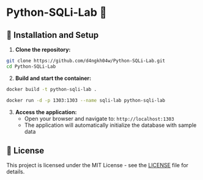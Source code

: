 # Python-SQLi-Lab 💉

## 🚀 Installation and Setup

1. **Clone the repository:**

```bash
git clone https://github.com/d4ngkh04w/Python-SQLi-Lab.git
cd Python-SQLi-Lab
```

2. **Build and start the container:**

```bash
docker build -t python-sqli-lab .

docker run -d -p 1303:1303 --name sqli-lab python-sqli-lab
```

3. **Access the application:**
    - Open your browser and navigate to: `http://localhost:1303`
    - The application will automatically initialize the database with sample data

## 📄 License

This project is licensed under the MIT License - see the [LICENSE](LICENSE) file for details.
